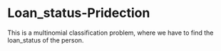 # Loan_status-Pridection
This is a multinomial classification problem, where we have to find the loan_status of the person.
